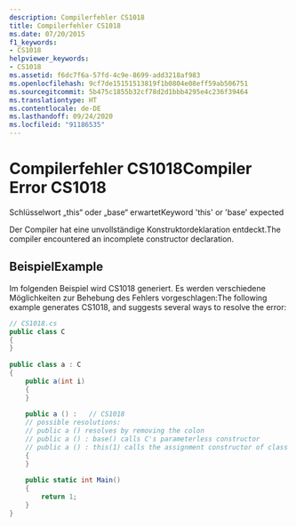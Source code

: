 ```yaml
---
description: Compilerfehler CS1018
title: Compilerfehler CS1018
ms.date: 07/20/2015
f1_keywords:
- CS1018
helpviewer_keywords:
- CS1018
ms.assetid: f6dc7f6a-57fd-4c9e-8699-add3218af983
ms.openlocfilehash: 9cf7de15151513819f1b0804e08eff59ab506751
ms.sourcegitcommit: 5b475c1855b32cf78d2d1bbb4295e4c236f39464
ms.translationtype: HT
ms.contentlocale: de-DE
ms.lasthandoff: 09/24/2020
ms.locfileid: "91186535"
---
```

# <a name="compiler-error-cs1018"></a><span data-ttu-id="f2ab5-103">Compilerfehler CS1018</span><span class="sxs-lookup"><span data-stu-id="f2ab5-103">Compiler Error CS1018</span></span>

<span data-ttu-id="f2ab5-104">Schlüsselwort „this“ oder „base“ erwartet</span><span class="sxs-lookup"><span data-stu-id="f2ab5-104">Keyword 'this' or 'base' expected</span></span>  
  
 <span data-ttu-id="f2ab5-105">Der Compiler hat eine unvollständige Konstruktordeklaration entdeckt.</span><span class="sxs-lookup"><span data-stu-id="f2ab5-105">The compiler encountered an incomplete constructor declaration.</span></span>  
  
## <a name="example"></a><span data-ttu-id="f2ab5-106">Beispiel</span><span class="sxs-lookup"><span data-stu-id="f2ab5-106">Example</span></span>  

 <span data-ttu-id="f2ab5-107">Im folgenden Beispiel wird CS1018 generiert. Es werden verschiedene Möglichkeiten zur Behebung des Fehlers vorgeschlagen:</span><span class="sxs-lookup"><span data-stu-id="f2ab5-107">The following example generates CS1018, and suggests several ways to resolve the error:</span></span>  
  
```csharp  
// CS1018.cs  
public class C  
{  
}  
  
public class a : C  
{  
    public a(int i)  
    {  
    }  
  
    public a () :   // CS1018  
    // possible resolutions:  
    // public a () resolves by removing the colon  
    // public a () : base() calls C's parameterless constructor  
    // public a () : this(1) calls the assignment constructor of class a  
    {  
    }  
  
    public static int Main()  
    {  
        return 1;  
    }  
}  
```
